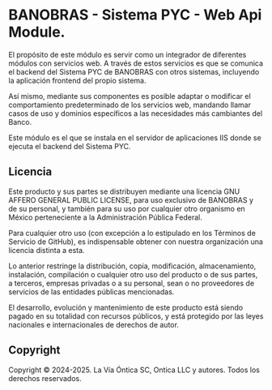 ﻿# BANOBRAS - Sistema PYC - Web Api Module.

El propósito de este módulo es servir como un integrador de diferentes
módulos con servicios web. A través de estos servicios es que se comunica
el backend del Sistema PYC de BANOBRAS con otros sistemas, incluyendo la
aplicación frontend del propio sistema.

Así mismo, mediante sus componentes es posible adaptar o modificar el
comportamiento predeterminado de los servicios web, mandando llamar casos
de uso y dominios específicos a las necesidades más cambiantes del Banco.

Este módulo es el que se instala en el servidor de aplicaciones IIS donde
se ejecuta el backend del Sistema PYC.

## Licencia

Este producto y sus partes se distribuyen mediante una licencia GNU AFFERO
GENERAL PUBLIC LICENSE, para uso exclusivo de BANOBRAS y de su personal, y
también para su uso por cualquier otro organismo en México perteneciente a
la Administración Pública Federal.

Para cualquier otro uso (con excepción a lo estipulado en los Términos de
Servicio de GitHub), es indispensable obtener con nuestra organización una
licencia distinta a esta.

Lo anterior restringe la distribución, copia, modificación, almacenamiento,
instalación, compilación o cualquier otro uso del producto o de sus partes,
a terceros, empresas privadas o a su personal, sean o no proveedores de
servicios de las entidades públicas mencionadas.

El desarrollo, evolución y mantenimiento de este producto está siendo pagado
en su totalidad con recursos públicos, y está protegido por las leyes nacionales
e internacionales de derechos de autor.


## Copyright

Copyright © 2024-2025. La Vía Óntica SC, Ontica LLC y autores.
Todos los derechos reservados.
